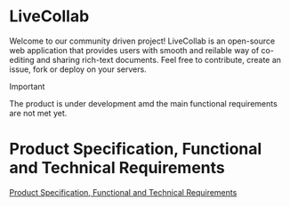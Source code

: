 # LiveCollab
Welcome to our community driven project! LiveCollab is an open-source web application that provides users with smooth and reilable way of co-editing and sharing rich-text documents. Feel free to contribute, create an issue, fork or deploy on your servers.

> [!IMPORTANT]
> The product is under development amd the main functional requirements are not met yet.

# Product Specification, Functional and Technical Requirements
[Product Specification, Functional and Technical Requirements](https://docs.google.com/document/d/15hyC7Mqq2VB_-zCG-6WtScfSZHQ2Xr_kTzxNoCcSEXg/edit?usp=sharing)
